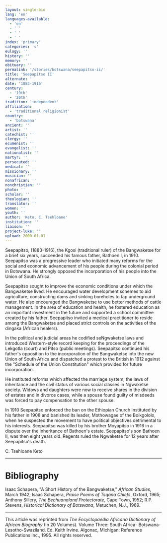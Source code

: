 ```yaml
---
layout: single-bio
lang: 'en'
languages-available:
  - 'en'
  - ' '
  - ' '
  - ' '
index: 'primary'
categories: 's'
eulogy: ''
history: ''
memory: ''
obituary: ''
permalink: '/stories/botswana/seepapitso-ii/'
title: 'Seepapitso II'
alternate: ''
date: '1883-1916'
century:
  - '19th'
  - '20th'
tradition: 'independent'
affiliation:
  - 'traditional religionist'
country:
  - 'botswana'
ancient: ''
artist: ''
catechist: ''
clergy: ''
ecumenist: ''
evangelist: ''
nationalist: ''
martyr: ''
persecuted: ''
medical: ''
missionary: ''
musician: ''
nonafrican: ''
nonchristian: ''
photo: ''
scholar: ''
theologian: ''
translator: ''
women: ''
youth: ''
author: 'Keto, C. Tsehloane'
institution: ''
liaison: ''
project-luke: ''
upload: 2000-01-01
---
```



Seepapitso, (1883-1916), the Kgosi (traditional ruler) of the Bangwaketse for a brief six years, succeeded his famous father, Bathoen I, in 1910. Seepapitso was a progressive leader who initiated many reforms for the social and economic advancement of his people during the colonial period in Botswana. He strongly opposed the incorporation of his people into the Union of South Africa.

Seepapitso sought to improve the economic conditions under which the Bangwaketse lived. He encouraged water development schemes to aid agriculture, constructing dams and sinking boreholes to tap underground water. He also encouraged the Bangwaketse to use better methods of cattle management. In the area of education and health, he fostered education as an important investment in the future and supported a school committee created by his father. Seepapitso invited a medical practitioner to reside among the Bangwaketse and placed strict controls on the activities of the dingaka (African healers).

In the political and judicial areas he codified seNgwaketse laws and introduced Western-style record keeping for the proceedings of the Lekgotla (court) and Pitso (public meetings). Seepapitso continued his father's opposition to the incorporation of the Bangwaketse into the new Union of South Africa and dispatched a protest to the British in 1912 against the "Schedule of the Union Constitution" which provided for future incorporation.

He instituted reforms which affected the marriage system, the laws of inheritance and the civil status of various social classes in Ngwaketse society. Widows and daughters were now to receive shares in the division of estates and in divorce cases, while a spouse found guilty of misdeeds was forced to pay compensation to the other spouse.

In 1910 Seepapitso enforced the ban on the Ethiopian Church instituted by his father in 1908 and banished its leader, Mothowagae of the Boikgololo, when he suspected the movement to have political objectives detrimental to his interests. Seepapitso was killed by his brother Moyapitso in 1916 in a dispute over the inheritance of Bathoen's estate. Seepapitso's son Bathoen II, was then eight years old. Regents ruled the Ngwaketse for 12 years after Seepapitso's death.

C. Tsehloane Keto

---

# Bibliography

Isaac Schapera, "A Short History of the Bangwaketse," *African Studies*, March 1942; Isaac Schapera, *Praise Poems of Tsqana Chiefs*, Oxford, 1965; Anthony Sillery, *The Bechuanaland Protectorate*, Cape Town, 1952; R.P. Stevens, *Historical Dictionary of Botswana*, Metuchen, N.J., 1969.

---

This article was reprinted from *The Encyclopaedia Africana Dictionary of African Biography* (In 20 Volumes). Volume Three: South Africa- Botswana-Lesotho-Swaziland. Ed. Keith Irvine. Algonac, Michigan: Reference Publications Inc., 1995.  All rights reserved.